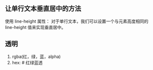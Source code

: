 ## 让单行文本垂直居中的方法

使用 line-height 属性： 对于单行文本，我们可以设置一个与元素高度相同的 line-height 值来实现垂直居中。


## 透明

1. rgba(红，绿，蓝，alpha)
2. hex: # 红绿蓝透
